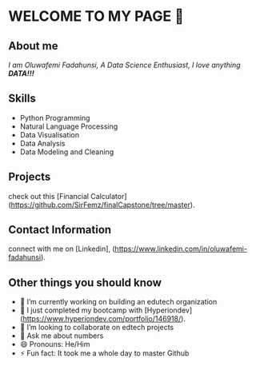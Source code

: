 # WELCOME TO MY PAGE 👋

## About me
*I am Oluwafemi Fadahunsi, A Data Science Enthusiast, I love anything **DATA!!!***

## Skills
* Python Programming
* Natural Language Processing
* Data Visualisation
* Data Analysis
* Data Modeling and Cleaning

## Projects
check out this [Financial Calculator] (https://github.com/SirFemz/finalCapstone/tree/master).

## Contact Information
connect with me on [Linkedin], (https://www.linkedin.com/in/oluwafemi-fadahunsi).

## Other things you should know

- 🔭 I’m currently working on building an edutech organization
- 🌱 I just completed my bootcamp with [Hyperiondev] (https://www.hyperiondev.com/portfolio/146918/).
- 👯 I’m looking to collaborate on edtech projects
- 💬 Ask me about numbers
- 😄 Pronouns: He/Him
- ⚡ Fun fact: It took me a whole day to master Github
